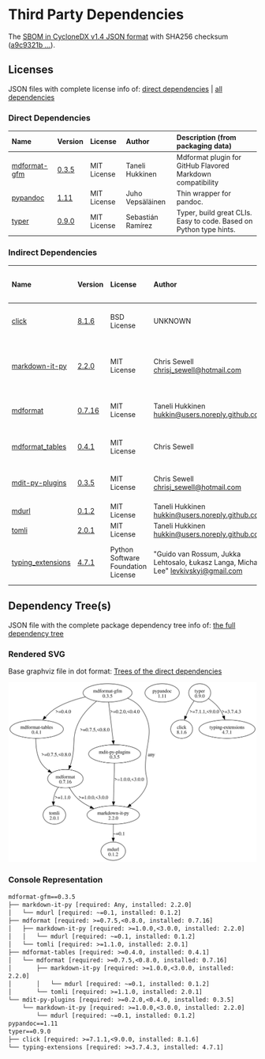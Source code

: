 # Third Party Dependencies

<!--[[[fill sbom_sha256()]]]-->
The [SBOM in CycloneDX v1.4 JSON format](https://git.sr.ht/~sthagen/kohtaaminen/blob/default/etc/sbom/cdx.json) with SHA256 checksum ([a9c9321b ...](https://git.sr.ht/~sthagen/kohtaaminen/blob/default/etc/sbom/cdx.json.sha256 "sha256:a9c9321bde89e60965b3f196a084f3c2bec9b8e3996e19be04a652797afb6d3c")).
<!--[[[end]]] (checksum: 7c48e6a15a9ec440476a8df40419b5a0)-->
## Licenses 

JSON files with complete license info of: [direct dependencies](direct-dependency-licenses.json) | [all dependencies](all-dependency-licenses.json)

### Direct Dependencies

<!--[[[fill direct_dependencies_table()]]]-->
| Name                                                     | Version                                               | License     | Author            | Description (from packaging data)                                  |
|:---------------------------------------------------------|:------------------------------------------------------|:------------|:------------------|:-------------------------------------------------------------------|
| [mdformat-gfm](https://github.com/hukkinj1/mdformat-gfm) | [0.3.5](https://pypi.org/project/mdformat-gfm/0.3.5/) | MIT License | Taneli Hukkinen   | Mdformat plugin for GitHub Flavored Markdown compatibility         |
| [pypandoc](https://github.com/JessicaTegner/pypandoc)    | [1.11](https://pypi.org/project/pypandoc/1.11/)       | MIT License | Juho Vepsäläinen  | Thin wrapper for pandoc.                                           |
| [typer](https://github.com/tiangolo/typer)               | [0.9.0](https://pypi.org/project/typer/0.9.0/)        | MIT License | Sebastián Ramírez | Typer, build great CLIs. Easy to code. Based on Python type hints. |
<!--[[[end]]] (checksum: 7f96ec7d2e5ec9fdd2cbcb688582b5b1)-->

### Indirect Dependencies

<!--[[[fill indirect_dependencies_table()]]]-->
| Name                                                                  | Version                                                    | License                            | Author                                                                                | Description (from packaging data)                         |
|:----------------------------------------------------------------------|:-----------------------------------------------------------|:-----------------------------------|:--------------------------------------------------------------------------------------|:----------------------------------------------------------|
| [click](https://palletsprojects.com/p/click/)                         | [8.1.6](https://pypi.org/project/click/8.1.6/)             | BSD License                        | UNKNOWN                                                                               | Composable command line interface toolkit                 |
| [markdown-it-py](https://github.com/executablebooks/markdown-it-py)   | [2.2.0](https://pypi.org/project/markdown-it-py/2.2.0/)    | MIT License                        | Chris Sewell <chrisj_sewell@hotmail.com>                                              | Python port of markdown-it. Markdown parsing, done right! |
| [mdformat](https://github.com/executablebooks/mdformat)               | [0.7.16](https://pypi.org/project/mdformat/0.7.16/)        | MIT License                        | Taneli Hukkinen <hukkin@users.noreply.github.com>                                     | CommonMark compliant Markdown formatter                   |
| [mdformat_tables](https://github.com/executablebooks/mdformat-tables) | [0.4.1](https://pypi.org/project/mdformat_tables/0.4.1/)   | MIT License                        | Chris Sewell                                                                          | An mdformat plugin for rendering tables.                  |
| [mdit-py-plugins](https://github.com/executablebooks/mdit-py-plugins) | [0.3.5](https://pypi.org/project/mdit-py-plugins/0.3.5/)   | MIT License                        | Chris Sewell <chrisj_sewell@hotmail.com>                                              | Collection of plugins for markdown-it-py                  |
| [mdurl](https://github.com/executablebooks/mdurl)                     | [0.1.2](https://pypi.org/project/mdurl/0.1.2/)             | MIT License                        | Taneli Hukkinen <hukkin@users.noreply.github.com>                                     | Markdown URL utilities                                    |
| [tomli](https://github.com/hukkin/tomli)                              | [2.0.1](https://pypi.org/project/tomli/2.0.1/)             | MIT License                        | Taneli Hukkinen <hukkin@users.noreply.github.com>                                     | A lil' TOML parser                                        |
| [typing_extensions](https://github.com/python/typing_extensions)      | [4.7.1](https://pypi.org/project/typing_extensions/4.7.1/) | Python Software Foundation License | "Guido van Rossum, Jukka Lehtosalo, Łukasz Langa, Michael Lee" <levkivskyi@gmail.com> | Backported and Experimental Type Hints for Python 3.7+    |
<!--[[[end]]] (checksum: 7c2ca17941bb80a0a7bee0c8b2c2645a)-->

## Dependency Tree(s)

JSON file with the complete package dependency tree info of: [the full dependency tree](package-dependency-tree.json)

### Rendered SVG

Base graphviz file in dot format: [Trees of the direct dependencies](package-dependency-tree.dot.txt)

<img src="./package-dependency-tree.svg" alt="Trees of the direct dependencies" title="Trees of the direct dependencies"/>

### Console Representation

<!--[[[fill dependency_tree_console_text()]]]-->
````console
mdformat-gfm==0.3.5
├── markdown-it-py [required: Any, installed: 2.2.0]
│   └── mdurl [required: ~=0.1, installed: 0.1.2]
├── mdformat [required: >=0.7.5,<0.8.0, installed: 0.7.16]
│   ├── markdown-it-py [required: >=1.0.0,<3.0.0, installed: 2.2.0]
│   │   └── mdurl [required: ~=0.1, installed: 0.1.2]
│   └── tomli [required: >=1.1.0, installed: 2.0.1]
├── mdformat-tables [required: >=0.4.0, installed: 0.4.1]
│   └── mdformat [required: >=0.7.5,<0.8.0, installed: 0.7.16]
│       ├── markdown-it-py [required: >=1.0.0,<3.0.0, installed: 2.2.0]
│       │   └── mdurl [required: ~=0.1, installed: 0.1.2]
│       └── tomli [required: >=1.1.0, installed: 2.0.1]
└── mdit-py-plugins [required: >=0.2.0,<0.4.0, installed: 0.3.5]
    └── markdown-it-py [required: >=1.0.0,<3.0.0, installed: 2.2.0]
        └── mdurl [required: ~=0.1, installed: 0.1.2]
pypandoc==1.11
typer==0.9.0
├── click [required: >=7.1.1,<9.0.0, installed: 8.1.6]
└── typing-extensions [required: >=3.7.4.3, installed: 4.7.1]
````
<!--[[[end]]] (checksum: 86f052346cb2b5bac69b4a5d228f850a)-->
